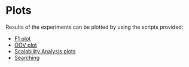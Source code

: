 # Plots
Results of the experiments can be plotted by using the scripts provided:

- [F1 plot](./experiments/plots/F1)
- [OOV plot](./experiments/plots/OOV)
- [Scalability Analysis plots](./experiments/plots/Scalability_Analysis)
- [Searching](./experiments/plots/Searching)
